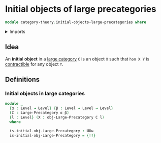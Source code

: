 # Initial objects of large precategories

```agda
module category-theory.initial-objects-large-precategories where
```

<details><summary>Imports</summary>

```agda
open import category-theory.large-precategories

open import foundation.contractible-types
open import foundation.universe-levels
```

</details>

## Idea

An **initial object** in a [large category](category-theory.large-categories.md)
`C` is an object `X` such that `hom X Y` is
[contractible](foundation.contractible-types.md) for any object `Y`.

## Definitions

### Initial objects in large categories

```agda
module _
  {α : Level → Level} {β : Level → Level → Level}
  (C : Large-Precategory α β)
  {l : Level} (X : obj-Large-Precategory C l)
  where

  is-initial-obj-Large-Precategory : UUω
  is-initial-obj-Large-Precategory = {!!}
```
